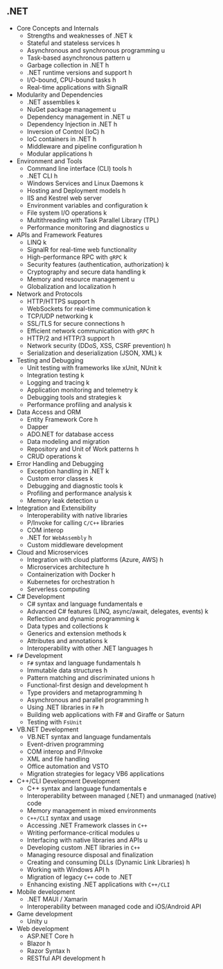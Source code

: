 ## .NET

- Core Concepts and Internals
  - Strengths and weaknesses of .NET k
  - Stateful and stateless services h
  - Asynchronous and synchronous programming u
  - Task-based asynchronous pattern u
  - Garbage collection in .NET h
  - .NET runtime versions and support h
  - I/O-bound, CPU-bound tasks h
  - Real-time applications with SignalR
- Modularity and Dependencies
  - .NET assemblies k
  - NuGet package management u
  - Dependency management in .NET u
  - Dependency Injection in .NET h
  - Inversion of Control (IoC) h
  - IoC containers in .NET h
  - Middleware and pipeline configuration h
  - Modular applications h
- Environment and Tools
  - Command line interface (CLI) tools h
  - .NET CLI h
  - Windows Services and Linux Daemons k
  - Hosting and Deployment models h
  - IIS and Kestrel web server
  - Environment variables and configuration k
  - File system I/O operations k
  - Multithreading with Task Parallel Library (TPL)
  - Performance monitoring and diagnostics u
- APIs and Framework Features
  - LINQ k
  - SignalR for real-time web functionality
  - High-performance RPC with `gRPC` k
  - Security features (authentication, authorization) k
  - Cryptography and secure data handling k
  - Memory and resource management u
  - Globalization and localization h
- Network and Protocols
  - HTTP/HTTPS support h
  - WebSockets for real-time communication k
  - TCP/UDP networking k
  - SSL/TLS for secure connections h
  - Efficient network communication with `gRPC` h
  - HTTP/2 and HTTP/3 support h
  - Network security (DDoS, XSS, CSRF prevention) h
  - Serialization and deserialization (JSON, XML) k
- Testing and Debugging
  - Unit testing with frameworks like xUnit, NUnit k
  - Integration testing k
  - Logging and tracing k
  - Application monitoring and telemetry k
  - Debugging tools and strategies k
  - Performance profiling and analysis k
- Data Access and ORM
  - Entity Framework Core h
  - Dapper
  - ADO.NET for database access
  - Data modeling and migration
  - Repository and Unit of Work patterns h
  - CRUD operations k
- Error Handling and Debugging
  - Exception handling in .NET k
  - Custom error classes k
  - Debugging and diagnostic tools k
  - Profiling and performance analysis k
  - Memory leak detection u
- Integration and Extensibility
  - Interoperability with native libraries
  - P/Invoke for calling `C/C++` libraries
  - COM interop
  - .NET for `WebAssembly` h
  - Custom middleware development
- Cloud and Microservices
  - Integration with cloud platforms (Azure, AWS) h
  - Microservices architecture h
  - Containerization with Docker h
  - Kubernetes for orchestration h
  - Serverless computing
- C# Development
  - C# syntax and language fundamentals e
  - Advanced C# features (LINQ, async/await, delegates, events) k
  - Reflection and dynamic programming k
  - Data types and collections k
  - Generics and extension methods k
  - Attributes and annotations k
  - Interoperability with other .NET languages h
- `F#` Development
  - `F#` syntax and language fundamentals h
  - Immutable data structures h
  - Pattern matching and discriminated unions h
  - Functional-first design and development h 
  - Type providers and metaprogramming h
  - Asynchronous and parallel programming h
  - Using .NET libraries in `F#` h
  - Building web applications with F# and Giraffe or Saturn
  - Testing with `FsUnit`
- VB.NET Development
  - VB.NET syntax and language fundamentals
  - Event-driven programming
  - COM interop and P/Invoke
  - XML and file handling
  - Office automation and VSTO
  - Migration strategies for legacy VB6 applications
- C++/CLI Development Development
  - C++ syntax and language fundamentals e
  - Interoperability between managed (.NET) and unmanaged (native) code
  - Memory management in mixed environments
  - `C++/CLI` syntax and usage
  - Accessing .NET Framework classes in `C++`
  - Writing performance-critical modules u
  - Interfacing with native libraries and APIs u
  - Developing custom .NET libraries in `C++`
  - Managing resource disposal and finalization
  - Creating and consuming DLLs (Dynamic Link Libraries) h
  - Working with Windows API h
  - Migration of legacy `C++` code to .NET
  - Enhancing existing .NET applications with `C++/CLI`
- Mobile development
  - .NET MAUI / Xamarin
  - Interoperability between managed code and iOS/Android API
- Game development
  - Unity u
- Web development
  - ASP.NET Core h
  - Blazor h
  - Razor Syntax h
  - RESTful API development h
